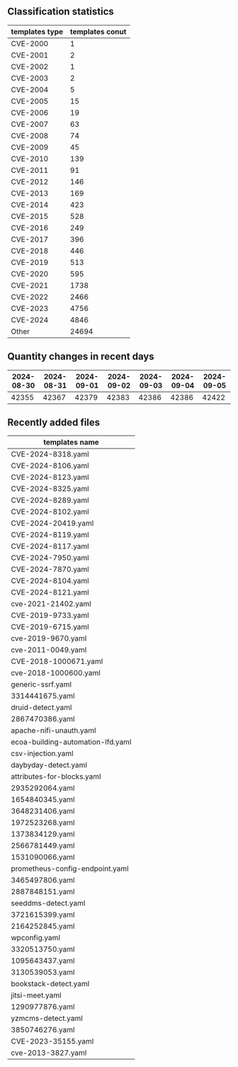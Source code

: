 ## Classification statistics
| templates type | templates conut | 
| --- | --- |
| CVE-2000 | 1 |
| CVE-2001 | 2 |
| CVE-2002 | 1 |
| CVE-2003 | 2 |
| CVE-2004 | 5 |
| CVE-2005 | 15 |
| CVE-2006 | 19 |
| CVE-2007 | 63 |
| CVE-2008 | 74 |
| CVE-2009 | 45 |
| CVE-2010 | 139 |
| CVE-2011 | 91 |
| CVE-2012 | 146 |
| CVE-2013 | 169 |
| CVE-2014 | 423 |
| CVE-2015 | 528 |
| CVE-2016 | 249 |
| CVE-2017 | 396 |
| CVE-2018 | 446 |
| CVE-2019 | 513 |
| CVE-2020 | 595 |
| CVE-2021 | 1738 |
| CVE-2022 | 2466 |
| CVE-2023 | 4756 |
| CVE-2024 | 4846 |
| Other | 24694 |
## Quantity changes in recent days
|2024-08-30 | 2024-08-31 | 2024-09-01 | 2024-09-02 | 2024-09-03 | 2024-09-04 | 2024-09-05|
|--- | ------ | ------ | ------ | ------ | ------ | ---|
|42355 | 42367 | 42379 | 42383 | 42386 | 42386 | 42422|
## Recently added files
| templates name | 
| --- |
| CVE-2024-8318.yaml |
| CVE-2024-8106.yaml |
| CVE-2024-8123.yaml |
| CVE-2024-8325.yaml |
| CVE-2024-8289.yaml |
| CVE-2024-8102.yaml |
| CVE-2024-20419.yaml |
| CVE-2024-8119.yaml |
| CVE-2024-8117.yaml |
| CVE-2024-7950.yaml |
| CVE-2024-7870.yaml |
| CVE-2024-8104.yaml |
| CVE-2024-8121.yaml |
| cve-2021-21402.yaml |
| CVE-2019-9733.yaml |
| CVE-2019-6715.yaml |
| cve-2019-9670.yaml |
| cve-2011-0049.yaml |
| CVE-2018-1000671.yaml |
| cve-2018-1000600.yaml |
| generic-ssrf.yaml |
| 3314441675.yaml |
| druid-detect.yaml |
| 2867470386.yaml |
| apache-nifi-unauth.yaml |
| ecoa-building-automation-lfd.yaml |
| csv-injection.yaml |
| daybyday-detect.yaml |
| attributes-for-blocks.yaml |
| 2935292064.yaml |
| 1654840345.yaml |
| 3648231406.yaml |
| 1972523268.yaml |
| 1373834129.yaml |
| 2566781449.yaml |
| 1531090066.yaml |
| prometheus-config-endpoint.yaml |
| 3465497806.yaml |
| 2887848151.yaml |
| seeddms-detect.yaml |
| 3721615399.yaml |
| 2164252845.yaml |
| wpconfig.yaml |
| 3320513750.yaml |
| 1095643437.yaml |
| 3130539053.yaml |
| bookstack-detect.yaml |
| jitsi-meet.yaml |
| 1290977876.yaml |
| yzmcms-detect.yaml |
| 3850746276.yaml |
| CVE-2023-35155.yaml |
| cve-2013-3827.yaml |
